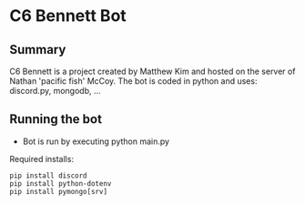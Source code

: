 ﻿# C6 Bennett Bot

## Summary
C6 Bennett is a project created by Matthew Kim and hosted on the server of Nathan 'pacific fish' McCoy.
The bot is coded in python and uses: discord.py, mongodb, ...


## Running the bot
- Bot is run by executing python main.py

Required installs:
```
pip install discord
pip install python-dotenv
pip install pymongo[srv]
```
